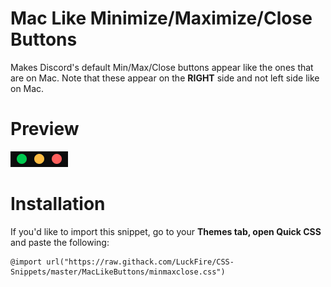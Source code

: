 # Mac Like Minimize/Maximize/Close Buttons
Makes Discord's default Min/Max/Close buttons appear like the ones that are on Mac. Note that these appear on the **RIGHT** side and not left side like on Mac.

# Preview
![Preview](https://raw.githubusercontent.com/LuckFire/CSS-Snippets/master/!%20Previews/MacLikeButtons.gif)

# Installation
If you'd like to import this snippet, go to your **Themes tab, open Quick CSS** and paste the following:
```
@import url("https://raw.githack.com/LuckFire/CSS-Snippets/master/MacLikeButtons/minmaxclose.css")
```
